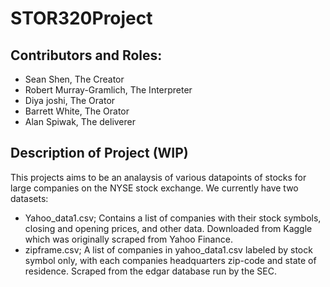 # STOR320Project

## Contributors and Roles:
- Sean Shen, The Creator
- Robert Murray-Gramlich, The Interpreter
- Diya joshi, The Orator
- Barrett White, The Orator
- Alan Spiwak, The deliverer

## Description of Project (WIP)
This projects aims to be an analaysis of various datapoints of stocks for large companies on the NYSE stock exchange. We currently have two datasets:
- Yahoo_data1.csv; Contains a list of companies with their stock symbols, closing and opening prices, and other data. Downloaded from Kaggle which was originally scraped from Yahoo Finance.
- zipframe.csv; A list of companies in yahoo_data1.csv labeled by stock symbol only, with each companies headquarters zip-code and state of residence. Scraped from the edgar database run by the SEC.


